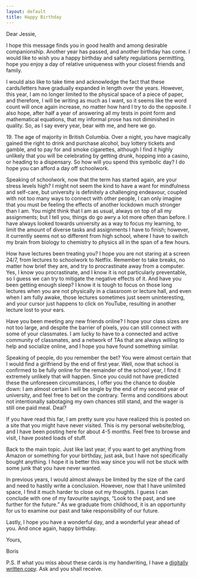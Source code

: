 ```yaml
---
layout: default
title: Happy Birthday
---
```


Dear Jessie,

I hope this message finds you in good health and among desirable companionship. Another year has passed, and another birthday has come. I would like to wish you a happy birthday and safety regulations permitting, hope you enjoy a day of relative uniqueness with your closest friends and family.

I would also like to take time and acknowledge the fact that these cards/letters have gradually expanded in length over the years. However, this year, I am no longer limited to the physical space of a piece of paper, and therefore, I will be writing as much as I want, so it seems like the word count will once again increase, no matter how hard I try to do the opposite. I also hope, after half a year of answering all my tests in point form and mathematical equations, that my informal prose has not diminished in quality. So, as I say every year, bear with me, and here we go.

19\. The age of majority in British Columbia. Over a night, you have magically gained the right to drink and purchase alcohol, buy lottery tickets and gamble, and to pay for and smoke cigarettes, although I find it highly unlikely that you will be celebrating by getting drunk, hopping into a casino, or heading to a dispensary. So how will you spend this symbolic day? I do hope you can afford a day off schoolwork.

Speaking of schoolwork, now that the term has started again, are your stress levels high? I might not seem the kind to have a want for mindfulness and self-care, but university is definitely a challenging endeavour, coupled with not too many ways to connect with other people, I can only imagine that you must be feeling the effects of another lockdown much stronger than I am. You might think that I am as usual, always on top of all my assignments; but I tell you, things do go awry a lot more often than before. I have always looked towards university as a way to focus my learning, to limit the amount of diverse tasks and assignments I have to finish; however, it currently seems not so different from high school, where I have to switch my brain from biology to chemistry to physics all in the span of a few hours.

How have lectures been treating you? I hope you are not staring at a screen 24/7, from lectures to schoolwork to Netflix. Remember to take breaks, no matter how brief they are, and try to procrastinate away from a computer. Yes, I know you procrastinate, and I know it is not particularly preventable, so I guess we can try to mitigate the negative effects of it. And have you been getting enough sleep? I know it is tough to focus on those long lectures when you are not physically in a classroom or lecture hall, and even when I am fully awake, those lectures sometimes just seem uninteresting, and your cursor just happens to click on YouTube, resulting in another lecture lost to your ears.

Have you been meeting any new friends online? I hope your class sizes are not too large, and despite the barrier of pixels, you can still connect with some of your classmates. I am lucky to have to a connected and active community of classmates, and a network of TAs that are always willing to help and socialize online, and I hope you have found something similar.

Speaking of people, do you remember the bet? You were almost certain that I would find a girlfriend by the end of first year. Well, now that school is confirmed to be fully online for the remainder of the school year, I find it extremely unlikely that will happen. Since you could not have predicted these the unforeseen circumstances, I offer you the chance to double down: I am almost certain I will be single by the end of my second year of university, and feel free to bet on the contrary. Terms and conditions about not intentionally sabotaging my own chances still stand, and the wager is still one paid meal. Deal?

If you have read this far, I am pretty sure you have realized this is posted on a site that you might have never visited. This is my personal website/blog, and I have been posting here for about 4-5 months. Feel free to browse and visit, I have posted loads of stuff.

Back to the main topic. Just like last year, if you want to get anything from Amazon or something for your birthday, just ask, but I have not specifically bought anything. I hope it is better this way since you will not be stuck with some junk that you have never wanted.

In previous years, I would almost always be limited by the size of the card and need to hastily write a conclusion. However, now that I have unlimited space, I find it much harder to close out my thoughts. I guess I can conclude with one of my favourite sayings, “Look to the past, and see further for the future.” As we graduate from childhood, it is an opportunity for us to examine our past and take responsibility of our future.

Lastly, I hope you have a wonderful day, and a wonderful year ahead of you. And once again, happy birthday.

Yours,

Boris

P.S. If what you miss about these cards is my handwriting, I have a [digitally written copy](/files/birthday-jessie-2021.pdf). Ask and you shall receive.
